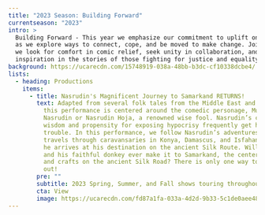 ```yaml
---
title: "2023 Season: Building Forward"
currentseason: "2023"
intro: >
  Building Forward - This year we emphasize our commitment to uplift one another
  as we explore ways to connect, cope, and be moved to make change. Join us as
  we look for comfort in comic relief, seek unity in collaboration, and find
  inspiration in the stories of those fighting for justice and equality.
background: https://ucarecdn.com/15748919-038a-48bb-b3dc-cf10338dcbe4/
lists:
  - heading: Productions
    items:
      - title: Nasrudin's Magnificent Journey to Samarkand RETURNS!
        text: Adapted from several folk tales from the Middle East and Central Asia,
          this performance is centered around the comedic personage, Mulla
          Nasrudin or Nasrudin Hoja, a renowned wise fool. Nasrudin’s clever
          wisdom and propensity for exposing hypocrisy frequently get him into
          trouble. In this performance, we follow Nasrudin’s adventures as he
          travels through caravansaries in Konya, Damascus, and Isfahan before
          he arrives at his destination on the ancient Silk Route. Will Nasrudin
          and his faithful donkey ever make it to Samarkand, the center of arts
          and crafts on the ancient Silk Road? There is only one way to find
          out!
        pre: ""
        subtitle: 2023 Spring, Summer, and Fall shows touring throughout the Bay Area
        cta: View
        image: https://ucarecdn.com/fd87a1fa-033a-4d2d-9b33-5c1de0aee48f/
---
```

